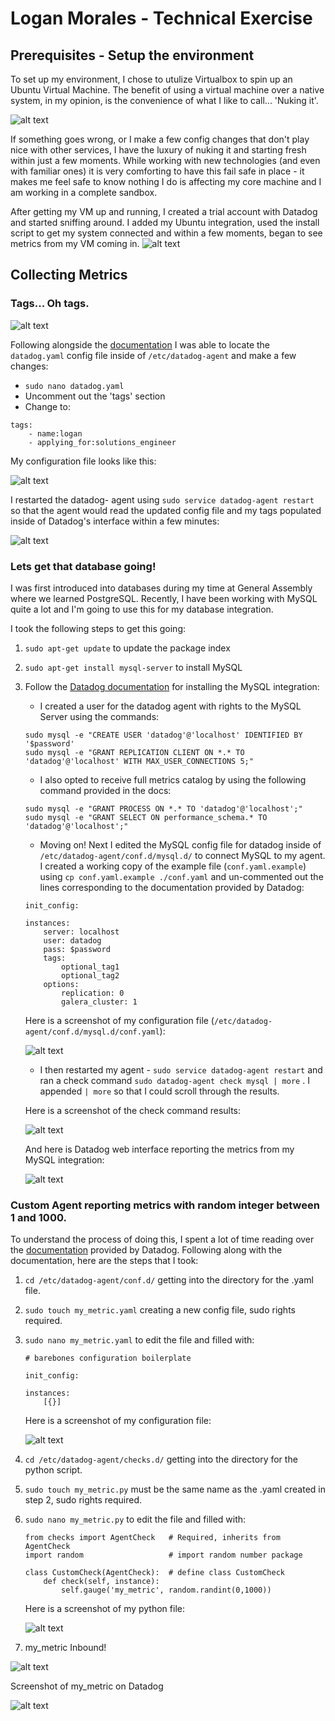 # Logan Morales - Technical Exercise

## Prerequisites - Setup the environment

To set up my environment, I chose to utulize Virtualbox to spin up an Ubuntu Virtual Machine. The benefit of using a virtual machine over a native system, in my opinion, is the convenience of what I like to call... 'Nuking it'. 

![alt text](https://media.giphy.com/media/YA6dmVW0gfIw8/giphy.gif "Logo Title Text 1")

If something goes wrong, or I make a few config changes that don't play nice with other services, I have the luxury of nuking it and starting fresh within just a few moments. While working with new technologies (and even with familiar ones) it is very comforting to have this fail safe in place - it makes me feel safe to know nothing I do is affecting my core machine and I am working in a complete sandbox. 

After getting my VM up and running, I created a trial account with Datadog and started sniffing around. I added my Ubuntu integration, used the install script to get my system connected and within a few moments, began to see metrics from my VM coming in.
![alt text](https://i.imgur.com/FEdqXWr.png "Logo Title Text 1")

## Collecting Metrics

### Tags... Oh tags.
![alt text](https://media.giphy.com/media/3o6Ei0fWOw1iQ79d0A/giphy.gif)

Following alongside the [documentation](https://docs.datadoghq.com/getting_started/tagging/assigning_tags/) I was able to locate the `datadog.yaml` config file inside of `/etc/datadog-agent` and make a few changes:

- `sudo nano datadog.yaml`
- Uncomment out the 'tags' section
- Change to:
```
tags:
	- name:logan
	- applying_for:solutions_engineer
```

My configuration file looks like this:

![alt text](https://i.imgur.com/2im4SJj.png "Logo Title Text 1")

I restarted the datadog- agent using 
`sudo service datadog-agent restart` 
so that the agent would read the updated config file and my tags populated inside of Datadog's interface within a few minutes:

![alt text](https://i.imgur.com/XqA2WIu.png)

### Lets get that database going!

I was first introduced into databases during my time at General Assembly where we learned PostgreSQL. Recently, I have been working with MySQL quite a lot and I'm going to use this for my database integration. 

I took the following steps to get this going:
	
1. `sudo apt-get update` to update the package index
2. `sudo apt-get install mysql-server` to install MySQL
3. Follow the [Datadog documentation](https://docs.datadoghq.com/getting_started/tagging/assigning_tags/) for installing the MySQL integration:
	- I created a user for the datadog agent with rights to the MySQL Server using the commands:

	```
	sudo mysql -e "CREATE USER 'datadog'@'localhost' IDENTIFIED BY '$password'
	sudo mysql -e "GRANT REPLICATION CLIENT ON *.* TO 'datadog'@'localhost' WITH MAX_USER_CONNECTIONS 5;"
	```

	- I also opted to receive full metrics catalog by using the following command provided in the docs:

	```
	sudo mysql -e "GRANT PROCESS ON *.* TO 'datadog'@'localhost';"
	sudo mysql -e "GRANT SELECT ON performance_schema.* TO 'datadog'@'localhost';"
	```

	- Moving on! Next I edited the MySQL config file for datadog inside of `/etc/datadog-agent/conf.d/mysql.d/` to connect MySQL to my agent. I created a working copy of the example file 
	(`conf.yaml.example`) using `cp conf.yaml.example ./conf.yaml` and un-commented out the lines corresponding to the documentation provided by Datadog:

	```
	init_config:

	instances:
	  	server: localhost
    	user: datadog
    	pass: $password 
    	tags:
        	optional_tag1
        	optional_tag2
    	options:
        	replication: 0
        	galera_cluster: 1
	```

   Here is a screenshot of my configuration file (`/etc/datadog-agent/conf.d/mysql.d/conf.yaml`):
	
   ![alt text](https://i.imgur.com/ViXlih0.png)

   - I then restarted my agent - `sudo service datadog-agent restart` and ran a check command `sudo datadog-agent check mysql | more` . I appended `| more` so that I could scroll through the results. 

   Here is a screenshot of the check command results:

   ![alt text](https://i.imgur.com/gLBcC2A.png)

   And here is Datadog web interface reporting the metrics from my MySQL integration:

   ![alt text](https://i.imgur.com/AsY1xUt.png)

### Custom Agent reporting metrics with random integer between 1 and 1000.

To understand the process of doing this, I spent a lot of time reading over the [documentation](https://docs.datadoghq.com/developers/agent_checks/) provided by Datadog. Following along with the documentation, here are the steps that I took:

1. `cd /etc/datadog-agent/conf.d/` getting into the directory for the .yaml file.
2. `sudo touch my_metric.yaml` creating a new config file, sudo rights required.
3. `sudo nano my_metric.yaml` to edit the file and filled with:

	```
	# barebones configuration boilerplate
	
	init_config: 	

	instances:
    	[{}]
	```

   Here is a screenshot of my configuration file:

   ![alt text](https://i.imgur.com/FIiMzNX.png)

4. `cd /etc/datadog-agent/checks.d/` getting into the directory for the python script.
5. `sudo touch my_metric.py` must be the same name as the .yaml created in step 2, sudo rights required.
6. `sudo nano my_metric.py` to edit the file and filled with:
	
	```
	from checks import AgentCheck	# Required, inherits from AgentCheck
	import random					# import random number package

	class CustomCheck(AgentCheck):  # define class CustomCheck
		def check(self, instance):
			self.gauge('my_metric', random.randint(0,1000))
	```

   Here is a screenshot of my python file:

   ![alt text](https://i.imgur.com/MDVntv8.png)

7. my_metric Inbound!

![alt text](https://media.giphy.com/media/tG6ZDOfW5Xeo/giphy.gif)

Screenshot of my_metric on Datadog

![alt text](https://i.imgur.com/DvsDEob.png)


